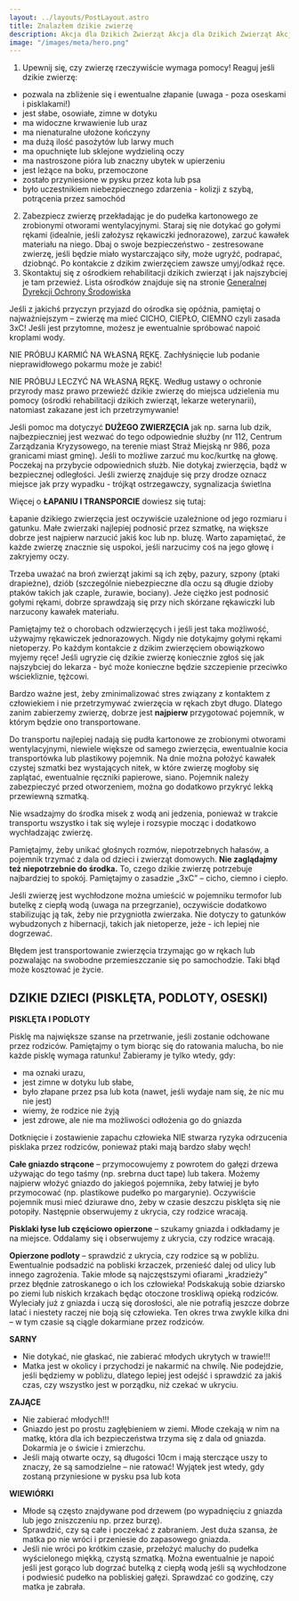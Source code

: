 ```yaml
---
layout: ../layouts/PostLayout.astro
title: Znalazłem dzikie zwierzę
description: Akcja dla Dzikich Zwierząt Akcja dla Dzikich Zwierząt Akcja dla Dzikich Zwierząt 
image: "/images/meta/hero.png"
---
```


1. Upewnij się, czy zwierzę rzeczywiście wymaga pomocy! Reaguj jeśli dzikie zwierzę:

- pozwala na zbliżenie się i ewentualne złapanie (uwaga - poza oseskami i pisklakami!)
- jest słabe, osowiałe, zimne w dotyku
- ma widoczne krwawienie lub uraz
- ma nienaturalne ułożone kończyny
- ma dużą ilość pasożytów lub larwy much
- ma opuchnięte lub sklejone wydzieliną oczy
- ma nastroszone pióra lub znaczny ubytek w upierzeniu
- jest leżące na boku, przemoczone
- zostało przyniesione w pysku przez kota lub psa
- było uczestnikiem niebezpiecznego zdarzenia - kolizji z szybą, potrącenia przez samochód
2. Zabezpiecz zwierzę przekładając je do pudełka kartonowego ze zrobionymi otworami wentylacyjnymi. 
Staraj się nie dotykać go gołymi rękami (idealnie, jeśli założysz rękawiczki jednorazowe), zarzuć kawałek materiału na niego. Dbaj o swoje bezpieczeństwo - zestresowane zwierzę, jeśli będzie miało wystarczająco siły, może ugryźć, podrapać, dziobnąć. Po kontakcie z dzikim zwierzęciem zawsze umyj/odkaź ręce. 
3. Skontaktuj się z ośrodkiem rehabilitacji dzikich zwierząt i jak najszybciej je tam przewieź.
Lista ośrodków znajduje się na stronie [Generalnej Dyrekcji Ochrony Środowiska](https://www.gov.pl/web/gdos/wykaz-osrodkow-rehabilitacji-zwierzat)

Jeśli z jakichś przyczyn przyjazd do ośrodka się opóźnia, pamiętaj o najważniejszym – zwierzę ma mieć CICHO, CIEPŁO, CIEMNO czyli zasada 3xC! Jeśli jest przytomne, możesz je ewentualnie spróbować napoić kroplami wody.

NIE PRÓBUJ KARMIĆ NA WŁASNĄ RĘKĘ. Zachłyśnięcie lub podanie nieprawidłowego pokarmu może je zabić!

NIE PRÓBUJ LECZYĆ NA WŁASNĄ RĘKĘ. Według ustawy o ochronie przyrody masz prawo przewieźć dzikie zwierzę do miejsca udzielenia mu pomocy (ośrodki rehabilitacji dzikich zwierząt, lekarze weterynarii), natomiast zakazane jest ich przetrzymywanie! 

Jeśli pomoc ma dotyczyć **DUŻEGO ZWIERZĘCIA** jak np. sarna lub dzik, najbezpieczniej jest wezwać do tego odpowiednie służby (nr 112, Centrum Zarządzania Kryzysowego, na terenie miast Straż Miejską nr 986, poza granicami miast gminę). 
Jeśli to możliwe zarzuć mu koc/kurtkę na głowę. Poczekaj na przybycie odpowiednich służb. Nie dotykaj zwierzęcia, bądź w bezpiecznej odległości. Jeśli zwierzę znajduje się przy drodze oznacz miejsce jak przy wypadku - trójkąt ostrzegawczy, sygnalizacja świetlna

Więcej o **ŁAPANIU I TRANSPORCIE** dowiesz się tutaj:

Łapanie dzikiego zwierzęcia jest oczywiście uzależnione od jego rozmiaru i gatunku. Małe zwierzaki najlepiej podnosić przez szmatkę, na większe dobrze jest najpierw narzucić jakiś koc lub np. bluzę. 
Warto zapamiętać, że każde zwierzę znacznie się uspokoi, jeśli narzucimy coś na jego głowę i zakryjemy oczy.

Trzeba uważać na broń zwierząt jakimi są ich zęby, pazury, szpony (ptaki drapieżne), dziób (szczególnie niebezpieczne dla oczu są długie dzioby ptaków takich jak czaple, żurawie, bociany). Jeże ciężko jest podnosić gołymi rękami, dobrze sprawdzają się przy nich skórzane rękawiczki lub narzucony kawałek materiału. 

Pamiętajmy też o chorobach odzwierzęcych i jeśli jest taka możliwość, używajmy rękawiczek jednorazowych. Nigdy nie dotykajmy gołymi rękami nietoperzy. Po każdym kontakcie z dzikim zwierzęciem obowiązkowo myjemy ręce!
Jeśli ugryzie cię dzikie zwierzę koniecznie zgłoś się jak najszybciej do lekarza - być może konieczne będzie szczepienie przeciwko wściekliznie, tężcowi.


Bardzo ważne jest, żeby zminimalizować stres związany z kontaktem z człowiekiem i nie przetrzymywać zwierzęcia w rękach zbyt długo. Dlatego zanim zabierzemy zwierzę, dobrze jest **najpierw** przygotować pojemnik, w którym będzie ono transportowane. 

Do transportu najlepiej nadają się pudła kartonowe ze zrobionymi otworami wentylacyjnymi, niewiele większe od samego zwierzęcia, ewentualnie kocia transportówka lub plastikowy pojemnik. Na dnie można położyć kawałek czystej szmatki bez wystających nitek, w które zwierzę mogłoby się zaplątać, ewentualnie ręczniki papierowe, siano. Pojemnik należy zabezpieczyć przed otworzeniem, można go dodatkowo przykryć lekką przewiewną szmatką.

Nie wsadzajmy do środka misek z wodą ani jedzenia, ponieważ w trakcie transportu wszystko i tak się wyleje i rozsypie mocząc i dodatkowo wychładzając zwierzę.  

Pamiętajmy, żeby unikać głośnych rozmów, niepotrzebnych hałasów, a pojemnik trzymać z dala od dzieci i zwierząt domowych. **Nie zaglądajmy też niepotrzebnie do środka.** To, czego dzikie zwierzę potrzebuje najbardziej to spokój. Pamiętajmy o zasadzie „3xC” – cicho, ciemno i ciepło. 

Jeśli zwierzę jest wychłodzone można umieścić w pojemniku termofor lub butelkę z ciepłą wodą (uwaga na przegrzanie), oczywiście dodatkowo stabilizując ją tak, żeby nie przygniotła zwierzaka. Nie dotyczy to gatunków wybudzonych z hibernacji, takich jak nietoperze, jeże - ich lepiej nie dogrzewać.

Błędem jest transportowanie zwierzęcia trzymając go w rękach lub pozwalając na swobodne przemieszczanie się po samochodzie. Taki błąd może kosztować je życie.


## DZIKIE DZIECI (PISKLĘTA, PODLOTY, OSESKI)

**PISKLĘTA I PODLOTY**

Pisklę ma największe szanse na przetrwanie, jeśli zostanie odchowane przez rodziców. Pamiętajmy o tym biorąc się do ratowania malucha, bo nie każde pisklę wymaga ratunku! Zabieramy je tylko wtedy, gdy:

- ma oznaki urazu,
- jest zimne w dotyku lub słabe,
- było złapane przez psa lub kota (nawet, jeśli wydaje nam się, że nic mu nie jest)
- wiemy, że rodzice nie żyją
- jest zdrowe, ale nie ma możliwości odłożenia go do gniazda

Dotknięcie i zostawienie zapachu człowieka NIE stwarza ryzyka odrzucenia pisklaka przez rodziców, ponieważ ptaki mają bardzo słaby węch!

**Całe gniazdo strącone** – przymocowujemy z powrotem do gałęzi drzewa używając do tego taśmy (np. srebrna duct tape) lub takera. Możemy najpierw włożyć gniazdo do jakiegoś pojemnika, żeby łatwiej je było przymocować (np. plastikowe pudełko po margarynie). Oczywiście pojemnik musi mieć dziurawe dno, żeby w czasie deszczu pisklęta się nie potopiły. Następnie obserwujemy z ukrycia, czy rodzice wracają.

**Pisklaki łyse lub częściowo opierzone** – szukamy gniazda i odkładamy je na miejsce. Oddalamy się i obserwujemy z ukrycia, czy rodzice wracają.

**Opierzone podloty** – sprawdzić z ukrycia, czy rodzice są w pobliżu. Ewentualnie podsadzić na pobliski krzaczek, przenieść dalej od ulicy lub innego zagrożenia. Takie młode są najczęstszymi ofiarami „kradzieży” przez błędnie zatroskanego o ich los człowieka! Podskakują sobie dziarsko po ziemi lub niskich krzakach będąc otoczone troskliwą opieką rodziców. Wyleciały już z gniazda i uczą się dorosłości, ale nie potrafią jeszcze dobrze latać i niestety raczej nie boją się człowieka. Ten okres trwa zwykle kilka dni – w tym czasie są ciągle dokarmiane przez rodziców.

**SARNY**

- Nie dotykać, nie głaskać, nie zabierać młodych ukrytych w trawie!!!
- Matka jest w okolicy i przychodzi je nakarmić na chwilę. Nie podejdzie, jeśli będziemy w pobliżu, dlatego lepiej jest odejść i sprawdzić za jakiś czas, czy wszystko jest w porządku, niż czekać w ukryciu.

**ZAJĄCE**

- Nie zabierać młodych!!!
- Gniazdo jest po prostu zagłębieniem w ziemi. Młode czekają w nim na matkę, która dla ich bezpieczeństwa trzyma się z dala od gniazda. Dokarmia je o świcie i zmierzchu.
- Jeśli mają otwarte oczy, są długości 10cm i mają sterczące uszy to znaczy, że są samodzielne – nie ratować! Wyjątek jest wtedy, gdy zostaną przyniesione w pysku psa lub kota

**WIEWIÓRKI**

- Młode są często znajdywane pod drzewem (po wypadnięciu z gniazda lub jego zniszczeniu np. przez burzę).
- Sprawdzić, czy są całe i poczekać z zabraniem. Jest duża szansa, że matka po nie wróci i przeniesie do zapasowego gniazda.
- Jeśli nie wróci po krótkim czasie, przełożyć maluchy do pudełka wyścielonego miękką, czystą szmatką. Można ewentualnie je napoić jeśli jest gorąco lub dogrzać butelką z ciepłą wodą jeśli są wychłodzone i podwiesić pudełko na pobliskiej gałęzi. Sprawdzać co godzinę, czy matka je zabrała.